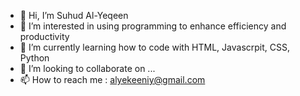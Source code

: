 - 👋 Hi, I’m Suhud Al-Yeqeen
- 👀 I’m interested in using programming to enhance efficiency and productivity
- 🌱 I’m currently learning how to code with HTML, Javascrpit, CSS, Python
- 💞️ I’m looking to collaborate on ...
- 📫 How to reach me : alyekeeniy@gmail.com

<!---
SuhudAlyeqeenDotGithub/SuhudAlyeqeenDotGithub is a ✨ special ✨ repository because its `README.md` (this file) appears on your GitHub profile.
You can click the Preview link to take a look at your changes.
--->
